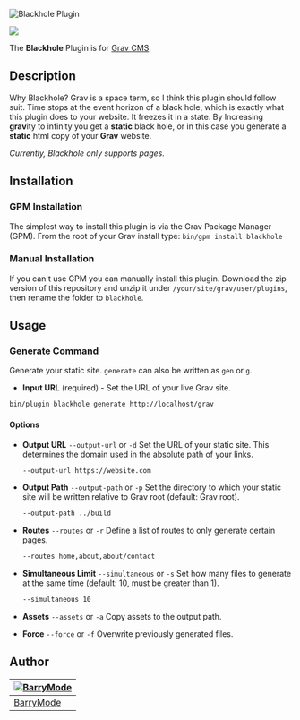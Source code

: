 ![Blackhole Plugin](https://user-images.githubusercontent.com/5648875/33234047-8bd21c26-d1e5-11e7-80d3-aa98f22235c6.png)

[![](https://img.shields.io/badge/paypal-donate-blue.svg)](https://www.paypal.com/cgi-bin/webscr?cmd=_donations&business=barrymode%40protonmail%2ecom&lc=EN&item_name=BarryMode&item_number=Donation&currency_code=USD)

The **Blackhole** Plugin is for [Grav CMS](http://github.com/getgrav/grav).

## Description

Why Blackhole? Grav is a space term, so I think this plugin should follow suit. Time stops at the event horizon of a black hole, which is exactly what this plugin does to your website. It freezes it in a state. By Increasing **grav**ity to infinity you get a **static** black hole, or in this case you generate a **static** html copy of your **Grav** website.

*Currently, Blackhole only supports pages.*

## Installation

### GPM Installation

The simplest way to install this plugin is via the Grav Package Manager (GPM). From the root of your Grav install type:
`bin/gpm install blackhole`

### Manual Installation

If you can't use GPM you can manually install this plugin. Download the zip version of this repository and unzip it under `/your/site/grav/user/plugins`, then rename the folder to `blackhole`.

## Usage

### Generate Command

Generate your static site. `generate` can also be written as `gen` or `g`.

- **Input URL** (required) - Set the URL of your live Grav site.

```bash
bin/plugin blackhole generate http://localhost/grav
```

#### Options

- **Output URL** `--output-url` or `-d`
  Set the URL of your static site. This determines the domain used in the absolute path of your links.

  ```bash
  --output-url https://website.com
  ```

- **Output Path** `--output-path` or `-p`
  Set the directory to which your static site will be written relative to Grav root (default: Grav root).

  ```bash
  --output-path ../build
  ```

- **Routes** `--routes` or `-r`
  Define a list of routes to only generate certain pages.

  ```bash
  --routes home,about,about/contact
  ```

- **Simultaneous Limit** `--simultaneous` or `-s`
  Set how many files to generate at the same time (default: 10, must be greater than 1).

  ```bash
  --simultaneous 10
  ```

- **Assets** `--assets` or `-a`
  Copy assets to the output path.

- **Force** `--force` or `-f`
  Overwrite previously generated files.

## Author

| [![BarryMode](https://avatars3.githubusercontent.com/u/5648875?v=2&s=70)](https://twitter.com/barrymode "Follow @BarryMode on Twitter") |
|---|
| [BarryMode](https://barrymode.github.io) |
